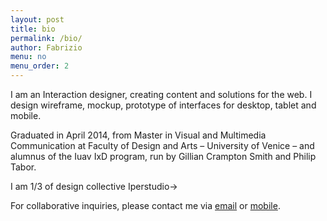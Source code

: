 ```yaml
---
layout: post
title: bio
permalink: /bio/
author: Fabrizio
menu: no
menu_order: 2
---
```


I am an Interaction designer, creating content and solutions for the web. I design wireframe, mockup, prototype of interfaces for desktop, tablet and mobile.

Graduated in April 2014, from Master in Visual and Multimedia Communication at Faculty of Design and Arts – University of Venice – and alumnus of the Iuav IxD program, run by Gillian Crampton Smith and Philip Tabor.

I am 1/3 of design collective Iperstudio→

For collaborative inquiries, please contact me via <a href="mailto:fabrizio.goglia@gmail.com">email</a> or <a href="tel=+39 334 37 81 030">mobile</a>.
